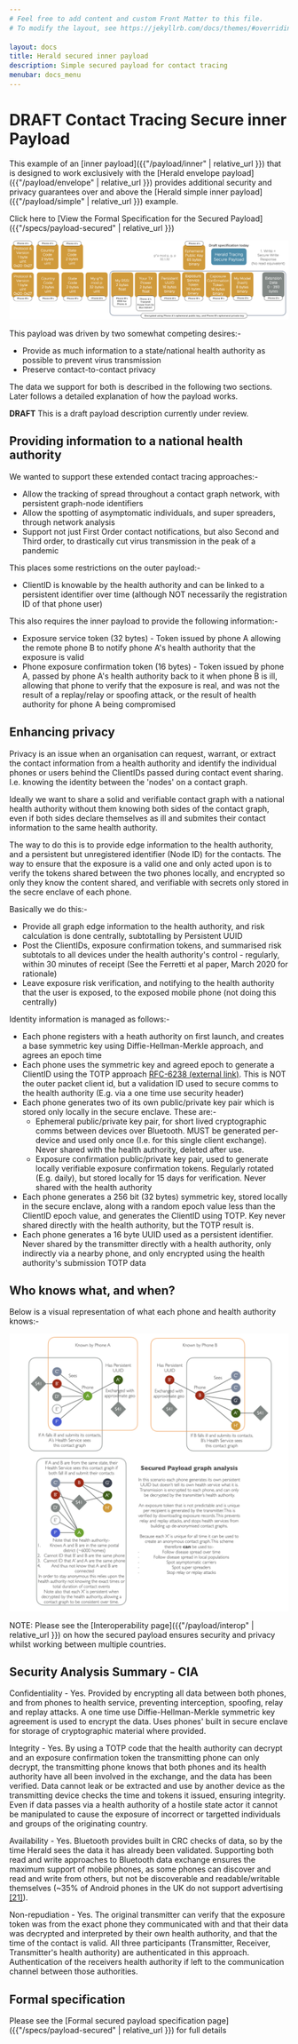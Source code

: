 ```yaml
---
# Feel free to add content and custom Front Matter to this file.
# To modify the layout, see https://jekyllrb.com/docs/themes/#overriding-theme-defaults

layout: docs
title: Herald secured inner payload
description: Simple secured payload for contact tracing
menubar: docs_menu
---
```


# DRAFT Contact Tracing Secure inner Payload

This example of an [inner payload]({{"/payload/inner" | relative_url }}) that is designed to work exclusively with
the [Herald envelope payload]({{"/payload/envelope" | relative_url }}) provides additional security and privacy
guarantees over and above the [Herald simple inner payload]({{"/payload/simple" | relative_url }}) example.

Click here to [View the Formal Specification for the Secured Payload]({{"/specs/payload-secured" | relative_url }})

![Secured payload data](../images/PayloadSecured.png)

This payload was driven by two somewhat competing desires:-

- Provide as much information to a state/national health authority as possible to prevent virus transmission
- Preserve contact-to-contact privacy

The data we support for both is described in the following two sections. Later follows a detailed explanation
of how the payload works.

<b>DRAFT</b> This is a draft payload description currently under review.

## Providing information to a national health authority

We wanted to support these extended contact tracing approaches:-

- Allow the tracking of spread throughout a contact graph network, with persistent graph-node identifiers
- Allow the spotting of asymptomatic individuals, and super spreaders, through network analysis
- Support not just First Order contact notifications, but also Second and Third order, to drastically cut virus transmission in the peak of a pandemic

This places some restrictions on the outer payload:-
- ClientID is knowable by the health authority and can be linked to a persistent identifier over time (although NOT necessarily the registration ID of that phone user)

This also requires the inner payload to provide the following information:-
- Exposure service token (32 bytes) - Token issued by phone A allowing the remote phone B to notify phone A's health authority that the exposure is valid
- Phone exposure confirmation token (16 bytes) - Token issued by phone A, passed by phone A's health authority back to it when phone B is ill, allowing that phone to verify that the exposure is real, and was not the result of a replay/relay or spoofing attack, or the result of health authority for phone A being compromised

## Enhancing privacy

Privacy is an issue when an organisation can request, warrant, or extract the contact information from a health authority and identify the individual phones or users
behind the ClientIDs passed during contact event sharing. I.e. knowing the identity between the 'nodes' on a contact graph.

Ideally we want to share a solid and verifiable contact graph with a national health authority without them knowing both sides of the contact graph, even if both sides declare themselves as ill
and submites their contact information to the same health authority.

The way to do this is to provide edge information to the health authority, and a persistent but unregistered identifier (Node ID) for the contacts. The way to ensure that the exposure
is a valid one and only acted upon is to verify the tokens shared between the two phones locally, and encrypted so only they know the content shared,
and verifiable with secrets only stored in the secre enclave of each phone.

Basically we do this:-
- Provide all graph edge information to the health authority, and risk calculation is done centrally, subtotalling by Persistent UUID
- Post the ClientIDs, exposure confirmation tokens, and summarised risk subtotals to all devices under the health authority's control - regularly, within 30 minutes of receipt (See the Ferretti et al paper, March 2020 for rationale)
- Leave exposure risk verification, and notifying to the health authority that the user is exposed, to the exposed mobile phone (not doing this centrally)

Identity information is managed as follows:-

- Each phone registers with a heath authority on first launch, and creates a base symmetric key using Diffie-Hellman-Merkle approach, and agrees an epoch time
- Each phone uses the symmetric key and agreed epoch to generate a ClientID using the TOTP approach [RFC-6238 (external link)](https://tools.ietf.org/html/rfc6238). This is NOT the outer packet client id, but a validation ID used to secure comms to the health authority (E.g. via a one time use security header)
- Each phone generates two of its own public/private key pair which is stored only locally in the secure enclave. These are:-
  - Ephemeral public/private key pair, for short lived cryptographic comms between devices over Bluetooth. MUST be generated per-device and used only once (I.e. for this single client exchange). Never shared with the health authority, deleted after use.
  - Exposure confirmation public/private key pair, used to generate locally verifiable exposure confirmation tokens. Regularly rotated (E.g. daily), but stored locally for 15 days for verification. Never shared with the health authority
- Each phone generates a 256 bit (32 bytes) symmetric key, stored locally in the secure enclave, along with a random epoch value less than the ClientID epoch value, and generates the ClientID using TOTP. Key never shared directly with the health authority, but the TOTP result is.
- Each phone generates a 16 byte UUID used as a persistent identifier. Never shared by the transmitter directly with a health authority, only indirectly via a nearby phone, and only encrypted using the health authority's submission TOTP data

## Who knows what, and when?

Below is a visual representation of what each phone and health authority knows:-

![Secured contact graph information](../images/PayloadSecuredGraph.png)

NOTE: Please see the [Interoperability page]({{"/payload/interop" | relative_url }}) on how the secured payload ensures security and privacy whilst working between multiple countries.

## Security Analysis Summary - CIA

Confidentiality - Yes. Provided by encrypting all data between both phones, and from phones to health service, preventing interception, spoofing, relay and replay attacks. A one time use Diffie-Hellman-Merkle symmetric key agreement is used to encrypt the data. Uses phones' built in secure enclave for storage of cryptographic material where provided.

Integrity - Yes. By using a TOTP code that the health authority can decrypt and an exposure confirmation token the transmitting phone can only decrypt, the transmitting
phone knows that both phones and its health authority have all been involved in the exchange, and the data has been verified. Data cannot leak or be extracted and
use by another device as the transmitting device checks the time and tokens it issued, ensuring integrity. Even if data passes via a health authority of a hostile
state actor it cannot be manipulated to cause the exposure of incorrect or targetted individuals and groups of the originating country.

Availability - Yes. Bluetooth provides built in CRC checks of data, so by the time Herald sees the data it has already been validated. Supporting both read
and write approaches to Bluetooth data exchange ensures the maximum support of mobile phones, as some phones can discover and read and write from others,
but not be discoverable and readable/writable themselves (~35% of Android phones in the UK do not support advertising [[21]](../paper/bibliography#a-21)).

Non-repudiation - Yes. The original transmitter can verify that the exposure token was from the exact phone they communicated with and that their
data was decrypted and interpreted by their own health authority, and that the time of the contact is valid. All three participants (Transmitter, Receiver, Transmitter's health authority)
are authenticated in this approach. Authentication of the receivers health authority if left to the communication channel between those authorities.

## Formal specification

Please see the [Formal secured payload specification page]({{"/specs/payload-secured" | relative_url }}) for full details
